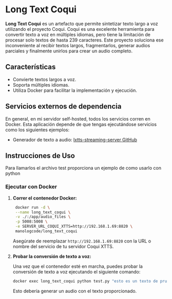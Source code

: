 # Long Text Coqui

**Long Text Coqui** es un artefacto que permite sintetizar texto largo a voz utilizando el proyecto Coqui. Coqui es una excelente herramienta para convertir texto a voz en múltiples idiomas, pero tiene la limitación de procesar solo textos de hasta 239 caracteres. Este proyecto soluciona ese inconveniente al recibir textos largos, fragmentarlos, generar audios parciales y finalmente unirlos para crear un audio completo.

## Características

- Convierte textos largos a voz.
- Soporta múltiples idiomas.
- Utiliza Docker para facilitar la implementación y ejecución.

## Servicios externos de dependencia

En general, en mi servidor self-hosted, todos los servicios corren en Docker. Esta aplicación depende de que tengas ejecutándose servicios como los siguientes ejemplos:
   - Generador de texto a audio: [lxtts-streaming-server GitHub](https://github.com/manologcode/xtts-streaming-server)

## Instrucciones de Uso

Para llamarlos el archivo test proporciona un ejemplo de como usarlo con python 

### Ejecutar con Docker

1. **Correr el contenedor Docker:**

   ```bash
    docker run -d \
    --name long_text_coqui \
    -v ./:/app/audio_files \
    -p 5008:5008 \
    -e SERVER_URL_COQUI_XTTS=http://192.168.1.69:8820 \
    manologcode/long_text_coqui

   ```

   Asegúrate de reemplazar `http://192.168.1.69:8820` con la URL o nombre del servicio de tu servidor Coqui XTTS.

2. **Probar la conversión de texto a voz:**

   Una vez que el contenedor esté en marcha, puedes probar la conversión de texto a voz ejecutando el siguiente comando:

   ```bash
   docker exec long_text_coqui python test.py "esto es un texto de prueba para que lo leas"
   ```

   Esto debería generar un audio con el texto proporcionado.



